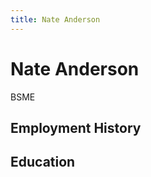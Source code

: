 ```yaml
---
title: Nate Anderson
---
```


Nate Anderson
=============
BSME

Employment History
------------------

Education
---------
